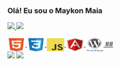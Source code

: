### Olá! Eu sou o Maykon Maia

<div>
  <a href="https://github.com/MaykonMaia">
  <img height="150em" src="https://github-readme-stats.vercel.app/api?username=MaykonMaia&show_icons=true&theme=dark&include_all_commits=true&couunt_private=true"/>
  <img height="150em" src="https://github-readme-stats.vercel.app/api/top-langs/?username=MaykonMaia&layout=compact&langs_count=16&theme=dark"/>
</div>

<div style="display:: inline_block"><br>
  <img align="center" alt="Maykon-Html" height="30" width="40" src="https://raw.githubusercontent.com/devicons/devicon/master/icons/html5/html5-original.svg">
  <img align="center" alt="Maykon-Css" height="30" width="40" src="https://raw.githubusercontent.com/devicons/devicon/master/icons/css3/css3-original.svg">
  <img align="center" alt="Maykon-Js" height="30" width="40" src="https://raw.githubusercontent.com/devicons/devicon/master/icons/javascript/javascript-original.svg">
  <img align="center" alt="Maykon-Angular" height="30" width="40" src="https://raw.githubusercontent.com/devicons/devicon/master/icons/angularjs/angularjs-original.svg">
  <img align="center" alt="Maykon-Angular" height="30" width="40" src="https://raw.githubusercontent.com/devicons/devicon/master/icons/wordpress/wordpress-original.svg"
</div>
##
<div>
  <a href="mailto:maykonvlogss@gmail.com" target="_blank"><img src="https://img.shields.io/badge/Gmail-D14836?style=for-the-badge&logo=gmail&logoColor=white"
  target="_blank"></a>
  <a href="https://www.linkedin.com/in/maykon-maia/" target="_blank"><img src="https://img.shields.io/badge/LinkedIn-0077B5?style=for-the-badge&logo=linkedin&logoColor=white" target="_blank"></a>
</div>


